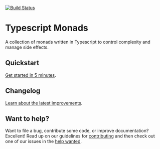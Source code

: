 [![Build Status](https://travis-ci.org/mattmark/ts-monad.svg?branch=master)](https://travis-ci.org/mattmark/ts-monad)


# Typescript Monads

A collection of monads written in Typescript to control complexity and manage side effects.


## Quickstart

[Get started in 5 minutes][quickstart].


## Changelog

[Learn about the latest improvements][changelog].


## Want to help?

Want to file a bug, contribute some code, or improve documentation? Excellent! Read up on our
guidelines for [contributing][contributing] and then check out one of our issues in the [help wanted](https://github.com/mattmark/ts-monad/issues?q=is%3Aissue+is%3Aopen+label%3A%22help+wanted%22).

[contributing]: https://github.com/mattmark/ts-monad/blob/master/CONTRIBUTING.md
[quickstart]: https://github.com/mattmark/ts-monad/blob/master/QUICKSTART.md
[changelog]: https://github.com/mattmark/ts-monad/blob/master/CHANGELOG.md